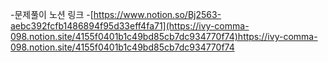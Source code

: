 -문제풀이 노션 링크
-[https://www.notion.so/Bj2563-aebc392fcfb1486894f95d33eff4fa71](https://ivy-comma-098.notion.site/4155f0401b1c49bd85cb7dc934770f74)https://ivy-comma-098.notion.site/4155f0401b1c49bd85cb7dc934770f74
